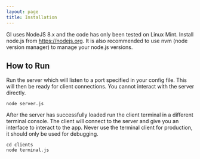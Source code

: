 ```yaml
---
layout: page
title: Installation
---
```


GI uses NodeJS 8.x and the code has only been tested on Linux Mint. Install node.js from https://nodejs.org. It is also recommended to use nvm (node version manager) to manage your node.js versions.



## How to Run

Run the server which will listen to a port specified in your config file. This will then be ready for client connections. You cannot interact with the server directly.

~~~
node server.js
~~~

After the server has successfully loaded run the client terminal in a different terminal console. The client will connect to the server and give you an interface to interact to the app. Never use the terminal client for production, it should only be used for debugging.

~~~
cd clients
node terminal.js
~~~